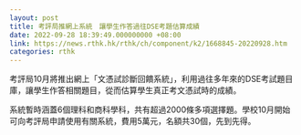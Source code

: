 ```yaml
---
layout: post
title: 考評局推網上系統　讓學生作答過往DSE考題估算成績
date: 2022-09-28 18:39:49.000000000 +08:00
link: https://news.rthk.hk/rthk/ch/component/k2/1668845-20220928.htm
categories: rthk
---
```


考評局10月將推出網上「文憑試診斷回饋系統」，利用過往多年來的DSE考試題目庫，讓學生作答相關題目，從而估算學生真正考文憑試時的成績。

系統暫時涵蓋6個理科和商科學科，共有超過2000條多項選擇題。學校10月開始可向考評局申請使用有關系統，費用5萬元，名額共30個，先到先得。
